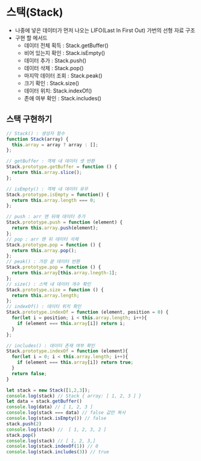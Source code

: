 # 스택(Stack)
- 나중에 넣은 데이터가 먼저 나오는 LIFO(Last In First Out) 가번의 선형 자료 구조
- 구현 할 메서드
  - 데이터 전체 획득 : Stack.getBuffer()
  - 비어 있는지 확인 : Stack.isEmpty()
  - 데이터 추가 : Stack.push()
  - 데이터 삭제 : Stack.pop()
  - 마지막 데이터 조회 : Stack.peak()
  - 크기 확인 : Stack.size()
  - 데이터 위치: Stack.indexOf()
  - 존애 여부 확인 : Stack.includes()

## 스택 구현하기
```javascript
// Stack() : 생성자 함수
function Stack(array) {
  this.array = array ? array : [];
};

// getBuffer : 객체 내 데이터 셋 반환
Stack.prototype.getBuffer = function () {
  return this.array.slice();
};

// isEmpty() : 객체 내 데이터 유무
Stack.prototype.isEmpty = function() {
  return this.array.length === 0;
};

// push : arr 맨 뒤에 데이터 추가
Stack.prototype.push = function (element) {
  return this.array.push(element);
};
// pop : arr 맨 뒤 데이터 삭제
Stack.prototype.pop = function () {
  return this.array.pop();
};
// peak() : 가장 끝 데이터 반환
Stack.prototype.pop = function () {
  return this.array[this.array.lnegth-1];
};
// size() : 스택 내 데이터 개수 확인
Stack.prototype.size = function () {
  return this.array.length;
};
// indexOf() : 데이터 위치 확인
Stack.prototype.indexOf = function (element, position = 0) {
  for(let i = position; i < this.array.length; i++){
    if (element === this.array[i]) return i;
  }
};

// includes() : 데이터 존재 여부 확인
Stack.prototype.indexOf = function (element){
  for(let i = 0; i < this.array.length; i++){
    if (element === this.array[i]) return true;
  }
  return false;
}

let stack = new Stack([1,2,3]);
console.log(stack) // Stack { array: [ 1, 2, 3 ] }
let data = stack.getBuffer()
console.log(data) // [ 1, 2, 3 ]
console.log(stack === data) // false 값만 복사
console.log(stack.isEmpty()) // false
stack.push(2)
console.log(stack) //  [ 1, 2, 3, 2 ]
stack.pop()
console.log(stack) // [ 1, 2, 3,]
console.log(stack.indexOf(1)) // 0
console.log(stack.includes(3)) // true
```